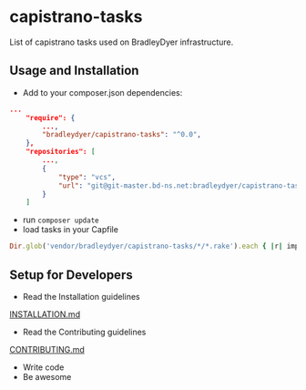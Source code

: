# capistrano-tasks

List of capistrano tasks used on BradleyDyer infrastructure.

## Usage and Installation
 - Add to your composer.json dependencies:
```json
...
    "require": {
        ...,
        "bradleydyer/capistrano-tasks": "^0.0",
    },
    "repositories": [
        ...,
        {
            "type": "vcs",
            "url": "git@git-master.bd-ns.net:bradleydyer/capistrano-tasks.git"
        }
    ]
```
 - run `composer update`
 - load tasks in your Capfile
```ruby
Dir.glob('vendor/bradleydyer/capistrano-tasks/*/*.rake').each { |r| import r }
```

## Setup for Developers

 - Read the Installation guidelines

[INSTALLATION.md](https://git-master.bd-ns.net/bradleydyer/capistrano-tasks/blob/master/INSTALLATION.md)

 - Read the Contributing guidelines

[CONTRIBUTING.md](https://git-master.bd-ns.net/bradleydyer/capistrano-tasks/blob/master/CONTRIBUTING.md)

- Write code
- Be awesome